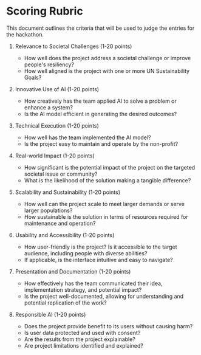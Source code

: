 # Scoring Rubric
This document outlines the criteria that will be used to judge the entries for the hackathon.

1. Relevance to Societal Challenges (1-20 points)
   * How well does the project address a societal challenge or improve people's resiliency?
   * How well aligned is the project with one or more UN Sustainability Goals?
2. Innovative Use of AI (1-20 points)
   * How creatively has the team applied AI to solve a problem or enhance a system?
   * Is the AI model efficient in generating the desired outcomes? 
3. Technical Execution (1-20 points)
   * How well has the team implemented the AI model?
   * Is the project easy to maintain and operate by the non-profit?
4. Real-world Impact (1-20 points)
   * How significant is the potential impact of the project on the targeted societal issue or community?
   * What is the likelihood of the solution making a tangible difference?
5. Scalability and Sustainability (1-20 points)
   * How well can the project scale to meet larger demands or serve larger populations?
   * How sustainable is the solution in terms of resources required for maintenance and operation?
6. Usability and Accessibility (1-20 points)
   * How user-friendly is the project? Is it accessible to the target audience, including people with diverse abilities?
   * If applicable, is the interface intuitive and easy to navigate?
7. Presentation and Documentation (1-20 points)
   * How effectively has the team communicated their idea, implementation strategy, and potential impact?
   * Is the project well-documented, allowing for understanding and potential replication of the work?
 
8. Responsible AI (1-20 points)
   * Does the project provide benefit to its users without causing harm?
   * Is user data protected and used with consent?
   * Are the results from the project explainable?
   * Are project limitations identified and explained?
